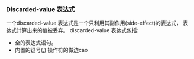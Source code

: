 ### Discarded-value 表达式
一个discarded-value 表达式是一个只利用其副作用(side-effect)的表达式， 表达式计算出来的值被丢弃。
discarded-value 表达式包括:

 - 全的表达式语句。
 - 内置的逗号(,) 操作符的做边cao

<!--stackedit_data:
eyJoaXN0b3J5IjpbNDMzOTA4OTYsMTgzNzQ4NDc2MCwyOTYwMj
E2MzBdfQ==
-->